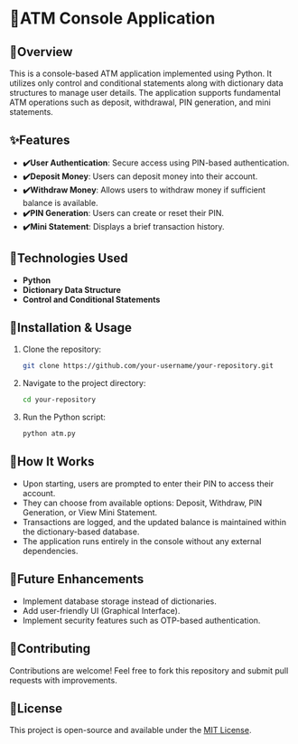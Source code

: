 # 🏦ATM Console Application

## 📌Overview
This is a console-based ATM application implemented using Python. It utilizes only control and conditional statements along with dictionary data structures to manage user details. The application supports fundamental ATM operations such as deposit, withdrawal, PIN generation, and mini statements.

## ✨Features
- **✔️User Authentication**: Secure access using PIN-based authentication.
- **✔️Deposit Money**: Users can deposit money into their account.
- **✔️Withdraw Money**: Allows users to withdraw money if sufficient balance is available.
- **✔️PIN Generation**: Users can create or reset their PIN.
- **✔️Mini Statement**: Displays a brief transaction history.

## 🔧Technologies Used
- **Python**
- **Dictionary Data Structure**
- **Control and Conditional Statements**

## 🚀Installation & Usage
1. Clone the repository:
   ```sh
   git clone https://github.com/your-username/your-repository.git
   ```
2. Navigate to the project directory:
   ```sh
   cd your-repository
   ```
3. Run the Python script:
   ```sh
   python atm.py
   ```

## 🚀How It Works
- Upon starting, users are prompted to enter their PIN to access their account.
- They can choose from available options: Deposit, Withdraw, PIN Generation, or View Mini Statement.
- Transactions are logged, and the updated balance is maintained within the dictionary-based database.
- The application runs entirely in the console without any external dependencies.

## 🚀Future Enhancements
- Implement database storage instead of dictionaries.
- Add user-friendly UI (Graphical Interface).
- Implement security features such as OTP-based authentication.

## 🚀Contributing
Contributions are welcome! Feel free to fork this repository and submit pull requests with improvements.

## 📜License
This project is open-source and available under the [MIT License](LICENSE).
